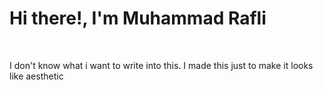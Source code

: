 # Hi there!, I'm Muhammad Rafli
<br>
<p>I don't know what i want to write into this. I made this just to make it looks like aesthetic</p>
